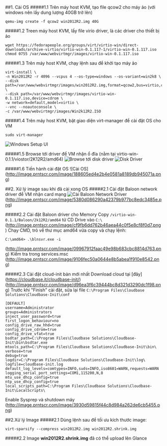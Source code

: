 ##1. Cài OS
#####1.1 Trên máy host KVM, tạo file qcow2 cho máy ảo (với windows nên lấy dung lượng 40GB trở lên)
```
qemu-img create -f qcow2 win2012R2.img 40G
```

#####1.2 Treen máy host KVM, lấy file virio driver, là các driver cho thiết bị ảo
```
wget https://fedorapeople.org/groups/virt/virtio-win/direct-downloads/archive-virtio/virtio-win-0.1.117-1/virtio-win-0.1.117.iso
chmod 0755 /var/www/webvirtmgr/images/virtio-win-0.1.117.iso
```


#####1.3 Trên máy host KVM, chạy lệnh sau để khởi tạo máy ảo
```
virt-install \
-n Win2012R2 -r 4096 --vcpus 4 --os-type=windows --os-variant=win2k8 \
--disk path=/var/www/webvirtmgr/images/win2012R2.img,format=qcow2,bus=virtio,cache=none \
--disk path=/var/www/webvirtmgr/images/virtio-win-0.1.117.iso,device=cdrom \
-w network=default,model=virtio \
--vnc --noautoconsole \
-c /var/www/webvirtmgr/images/Win2k12R2.ISO
```

#####1.4 Trên máy host KVM, bật giao diện virt-manager để cài đặt OS cho VM
```
sudo virt-manager
```
![Windows Setup UI](http://image.prntscr.com/image/8dfb8adeff624935b3f978588dd3e69b.png)

#####1.5  Browse tới driver để VM nhận ổ đĩa (nằm tại virtio-win-0.1.1/viostor/2K12R2/amd64)
![Browse tới disk driver](hhttp://image.prntscr.com/image/128a1463af9a4208b90a32c43fa8b89b.png)
![Disk Driver](http://image.prntscr.com/image/5bd0f8014b9c400fa434153dc165628e.png)

#####1.6 Tiến hành cài đặt OS
![Cài OS] (http://image.prntscr.com/image/188605ed4e2b4e0581a8189db945071a.png)

##2. Xử lý image sau khi đã cài xong OS
#####2.1 Cài đặt Baloon network driver để VM nhận card mạng
![Cài Baloon Network Driver](http://image.prntscr.com/image/e9e8b1d48cd9477d96bade6617fc35cf.png)
(http://image.prntscr.com/image/5380d086290a42379b977bc8edc3485e.png)

#####2.2 Cài đặt Baloon driver cho Memory
Copy `/virtio-win-0.1.1/Baloon/2k12R2/amd64` từ CD Drive vào `C:\`
(http://image.prntscr.com/image/cf9fb6dd762b46aea44c0f5e8cf8f0d7.png)
Chạy CMD, trỏ về thư mục amd64 vừa copy và chạy lệnh:
```
C:\amd64> .\blnsvr.exe -i
```
(http://image.prntscr.com/image/09967912faac49e98b683cbc8814d763.png)
Kiểm tra trong services.msc
(http://image.prntscr.com/image/9106fec50a0644e8b5abea1f910e8542.png)

#####2.3 Cài đặt cloud-init bản mới nhất
Download cloud tại [đây] (https://cloudbase.it/cloudbase-init/)
(http://image.prntscr.com/image/d96ea3f6c39444bc8d321d3290dc1f98.png)
Trước khi "Finish" cài đặt, sửa lại file `C:\Program Files\Cloudbase Solutions\Cloudbase-Init\conf`
```
[DEFAULT]
username=Administrator
groups=Administrators
inject_user_password=true
first_logon_behaviour=no
config_drive_raw_hhd=true
config_drive_cdrom=true
config_drive_vfat=true
bsdtar_path=C:\Program Files\Cloudbase Solutions\Cloudbase-Init\bin\bsdtar.exe
mtools_path=C:\Program Files\Cloudbase Solutions\Cloudbase-Init\bin\
verbose=true
debug=true
logdir=C:\Program Files\Cloudbase Solutions\Cloudbase-Init\log\
logfile=cloudbase-init.log
default_log_levels=comtypes=INFO,suds=INFO,iso8601=WARN,requests=WARN
logging_serial_port_settings=COM1,115200,N,8
mtu_use_dhcp_config=true
ntp_use_dhcp_config=true
local_scripts_path=C:\Program Files\Cloudbase Solutions\Cloudbase-Init\LocalScripts\
```
Enable Sysprep và shutdown máy
(http://image.prntscr.com/image/3930d59815f44c8d984a262de6cb5455.png)

##2.Xử lý Image 
#####2.1 Dùng lệnh sau để tối ưu kích thước image:
```
virt-sparsify --compress win2012R2.img win2012R2.shrink.img
```
#####2.2 Image <b>win2012R2.shrink.img</b> đã có thể upload lên Glance
 
